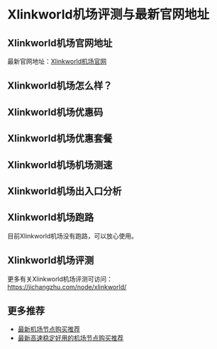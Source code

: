 # Xlinkworld机场评测与最新官网地址

## Xlinkworld机场官网地址
最新官网地址：[Xlinkworld机场官网](https://jd123.affxc.com/xlinkworld/)

## Xlinkworld机场怎么样？


## Xlinkworld机场优惠码


## Xlinkworld机场优惠套餐


## Xlinkworld机场机场测速


## Xlinkworld机场出入口分析


## Xlinkworld机场跑路
目前Xlinkworld机场没有跑路，可以放心使用。

## Xlinkworld机场评测
更多有关Xlinkworld机场评测可访问：https://jichangzhu.com/node/xlinkworld/

## 更多推荐
 - [最新机场节点购买推荐](https://github.com/jiedian123com)
 - [最新高速稳定好用的机场节点购买推荐](https://www.jiedian123.com/?utm_source=github&utm_medium=jiedian123com-details)
